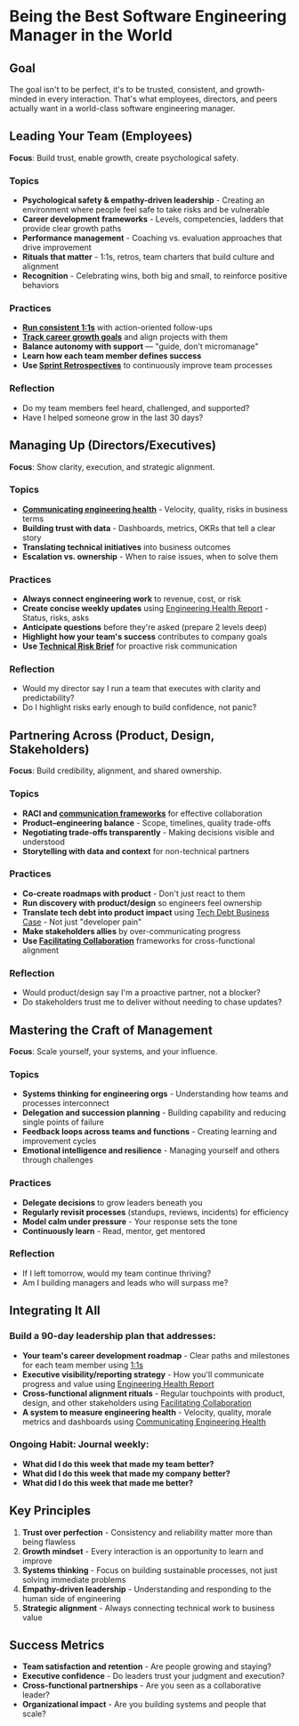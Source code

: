 # Being the Best Software Engineering Manager in the World

## Goal

The goal isn't to be perfect, it's to be trusted, consistent, and growth-minded in every interaction. That's what employees, directors, and peers actually want in a world-class software engineering manager.

## Leading Your Team (Employees)

**Focus**: Build trust, enable growth, create psychological safety.

### Topics
* **Psychological safety & empathy-driven leadership** - Creating an environment where people feel safe to take risks and be vulnerable
* **Career development frameworks** - Levels, competencies, ladders that provide clear growth paths
* **Performance management** - Coaching vs. evaluation approaches that drive improvement
* **Rituals that matter** - 1:1s, retros, team charters that build culture and alignment
* **Recognition** - Celebrating wins, both big and small, to reinforce positive behaviors

### Practices
* **[Run consistent 1:1s](/team-enablement/1-on-1.md)** with action-oriented follow-ups
* **[Track career growth goals](./team-enablement/1-on-1-template.md)** and align projects with them
* **Balance autonomy with support** — "guide, don't micromanage"
* **Learn how each team member defines success**
* **Use [Sprint Retrospectives](./team-enablement/retros.md)** to continuously improve team processes

### Reflection
* Do my team members feel heard, challenged, and supported?
* Have I helped someone grow in the last 30 days?

## Managing Up (Directors/Executives)

**Focus**: Show clarity, execution, and strategic alignment.

### Topics
* **[Communicating engineering health](./strategy/engineering-health.md)** - Velocity, quality, risks in business terms
* **Building trust with data** - Dashboards, metrics, OKRs that tell a clear story
* **Translating technical initiatives** into business outcomes
* **Escalation vs. ownership** - When to raise issues, when to solve them

### Practices
* **Always connect engineering work** to revenue, cost, or risk
* **Create concise weekly updates** using [Engineering Health Report](../communication-templates/03-engineering-health-report.md) - Status, risks, asks
* **Anticipate questions** before they're asked (prepare 2 levels deep)
* **Highlight how your team's success** contributes to company goals
* **Use [Technical Risk Brief](../communication-templates/02-technical-risk-brief.md)** for proactive risk communication

### Reflection
* Would my director say I run a team that executes with clarity and predictability?
* Do I highlight risks early enough to build confidence, not panic?

## Partnering Across (Product, Design, Stakeholders)

**Focus**: Build credibility, alignment, and shared ownership.

### Topics
* **RACI and [communication frameworks](https://noahlk.medium.com/key-communication-frameworks-for-individual-contributors-e18142a2c66f)** for effective collaboration
* **Product–engineering balance** - Scope, timelines, quality trade-offs
* **Negotiating trade-offs transparently** - Making decisions visible and understood
* **Storytelling with data and context** for non-technical partners

### Practices
* **Co-create roadmaps with product** - Don't just react to them
* **Run discovery with product/design** so engineers feel ownership
* **Translate tech debt into product impact** using [Tech Debt Business Case](../communication-templates/09-tech-debt-business-case.md) - Not just "developer pain"
* **Make stakeholders allies** by over-communicating progress
* **Use [Facilitating Collaboration](./team-enablement/facilitate-collaboration.md)** frameworks for cross-functional alignment

### Reflection
* Would product/design say I'm a proactive partner, not a blocker?
* Do stakeholders trust me to deliver without needing to chase updates?

## Mastering the Craft of Management

**Focus**: Scale yourself, your systems, and your influence.

### Topics
* **Systems thinking for engineering orgs** - Understanding how teams and processes interconnect
* **Delegation and succession planning** - Building capability and reducing single points of failure
* **Feedback loops across teams and functions** - Creating learning and improvement cycles
* **Emotional intelligence and resilience** - Managing yourself and others through challenges

### Practices
* **Delegate decisions** to grow leaders beneath you
* **Regularly revisit processes** (standups, reviews, incidents) for efficiency
* **Model calm under pressure** - Your response sets the tone
* **Continuously learn** - Read, mentor, get mentored

### Reflection
* If I left tomorrow, would my team continue thriving?
* Am I building managers and leads who will surpass me?

## Integrating It All

### Build a 90-day leadership plan that addresses:
* **Your team's career development roadmap** - Clear paths and milestones for each team member using [1:1s](./team-enablement/1-on-1.md)
* **Executive visibility/reporting strategy** - How you'll communicate progress and value using [Engineering Health Report](../communication-templates/03-engineering-health-report.md)
* **Cross-functional alignment rituals** - Regular touchpoints with product, design, and other stakeholders using [Facilitating Collaboration](./team-enablement/facilitate-collaboration.md)
* **A system to measure engineering health** - Velocity, quality, morale metrics and dashboards using [Communicating Engineering Health](./strategy/engineering-health.md)

### Ongoing Habit: Journal weekly:
* **What did I do this week that made my team better?**
* **What did I do this week that made my company better?**
* **What did I do this week that made me better?**

## Key Principles

1. **Trust over perfection** - Consistency and reliability matter more than being flawless
2. **Growth mindset** - Every interaction is an opportunity to learn and improve
3. **Systems thinking** - Focus on building sustainable processes, not just solving immediate problems
4. **Empathy-driven leadership** - Understanding and responding to the human side of engineering
5. **Strategic alignment** - Always connecting technical work to business value

## Success Metrics

- **Team satisfaction and retention** - Are people growing and staying?
- **Executive confidence** - Do leaders trust your judgment and execution?
- **Cross-functional partnerships** - Are you seen as a collaborative leader?
- **Organizational impact** - Are you building systems and people that scale?
